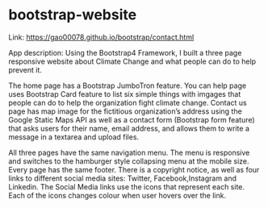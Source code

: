 # bootstrap-website

Link:  https://gao00078.github.io/bootstrap/contact.html

App description: Using the Bootstrap4 Framework, I built a three page responsive website about Climate Change and what people can do to help prevent it.

The home page has a Bootstrap JumboTron feature.
You can help page uses Bootstrap Card feature to list six simple things with imgages that people can do to help the organization fight climate change.
Contact us page has map image for the fictitious organization’s address using the Google Static Maps API as well as a contact form (Bootstrap form feature) that asks users for their name, email address, and allows them to write a message in a textarea and upload files.

All three pages have the same navigation menu. The menu is responsive and switches to the hamburger style collapsing menu at the mobile size.
Every page has the same footer. There is a copyright notice, as well as four links to different social media sites: Twitter, Facebook,Instagram and Linkedin.  The Social Media links use the icons that represent each site. Each of the icons changes colour when user hovers over the link.
